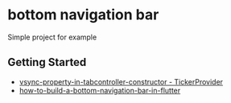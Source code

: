 # bottom navigation bar

Simple project for example

## Getting Started

- [vsync-property-in-tabcontroller-constructor - TickerProvider](https://stackoverflow.com/a/54228826/12197558)
- [how-to-build-a-bottom-navigation-bar-in-flutter](https://blog.logrocket.com/how-to-build-a-bottom-navigation-bar-in-flutter/)